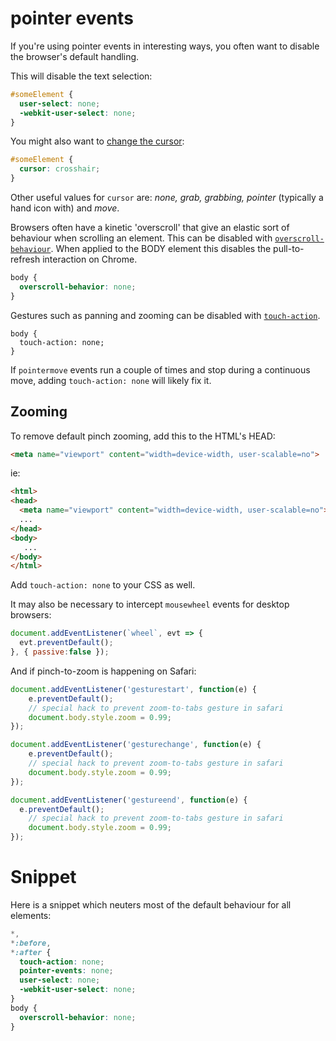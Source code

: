 # pointer events

If you're using pointer events in interesting ways, you often want to disable the browser's default handling.

This will disable the text selection:

```css
#someElement {
  user-select: none;
  -webkit-user-select: none;
}
```

You might also want to [change the cursor](https://developer.mozilla.org/en-US/docs/Web/CSS/cursor):

```css
#someElement {
  cursor: crosshair;
}
```

Other useful values for `cursor` are: _none, grab, grabbing, pointer_ (typically a hand icon with) and _move_.

Browsers often have a kinetic 'overscroll' that give an elastic sort of behaviour when scrolling an element. This can be disabled with [`overscroll-behaviour`](https://developer.mozilla.org/en-US/docs/Web/CSS/overscroll-behavior). When applied to the BODY element this disables the pull-to-refresh interaction on Chrome.

```css
body {
  overscroll-behavior: none;
}
``` 

Gestures such as panning and zooming can be disabled with [`touch-action`](https://developer.mozilla.org/en-US/docs/Web/CSS/touch-action).

```csss
body {
  touch-action: none;
}
```

If `pointermove` events run a couple of times and stop during a continuous move, adding `touch-action: none` will likely fix it.

## Zooming

To remove default pinch zooming, add this to the HTML's HEAD:

```html
<meta name="viewport" content="width=device-width, user-scalable=no">
```

ie: 

```html
<html>
<head>
  <meta name="viewport" content="width=device-width, user-scalable=no">
  ...
</head>
<body>
   ...
</body>
</html>
```

Add `touch-action: none` to your CSS as well.

It may also be necessary to intercept `mousewheel` events for desktop browsers:

```js
document.addEventListener(`wheel`, evt => {
  evt.preventDefault();
}, { passive:false });
```

And if pinch-to-zoom is happening on Safari:

```js
document.addEventListener('gesturestart', function(e) {
    e.preventDefault();
    // special hack to prevent zoom-to-tabs gesture in safari
    document.body.style.zoom = 0.99;
});

document.addEventListener('gesturechange', function(e) {
    e.preventDefault();
    // special hack to prevent zoom-to-tabs gesture in safari
    document.body.style.zoom = 0.99;
});

document.addEventListener('gestureend', function(e) {
  e.preventDefault();
    // special hack to prevent zoom-to-tabs gesture in safari
    document.body.style.zoom = 0.99;
});
```

# Snippet

Here is a snippet which neuters most of the default behaviour for all elements:

```css
*,
*:before,
*:after {
  touch-action: none;
  pointer-events: none;
  user-select: none;
  -webkit-user-select: none;
}
body {
  overscroll-behavior: none;
}
```